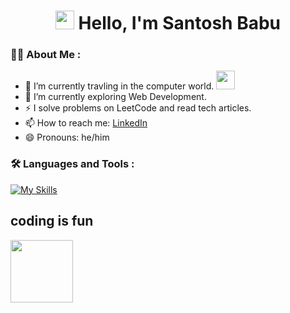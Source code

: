<div>
  <h1 align="center"> <img src="https://media.giphy.com/media/hvRJCLFzcasrR4ia7z/giphy.gif" width="30px"/>
  Hello, I'm Santosh Babu</h1>
</div>


### :man_technologist: About Me :

- 🔭 I’m currently travling in the computer world. <img src="https://media.giphy.com/media/WUlplcMpOCEmTGBtBW/giphy.gif" width="30">
- 🌱 I’m currently exploring Web Development.
- ⚡ I solve problems on LeetCode and read tech articles.
- 📫 How to reach me: [LinkedIn](https://www.linkedin.com/)
- 😄 Pronouns: he/him



### :hammer_and_wrench: Languages and Tools :
[![My Skills](https://skillicons.dev/icons?i=html,css,bootstrap,js,react,nodejs,wordpress,py,idea,vscode,git,github)](https://skillicons.dev)


<!-- ### :fire: My Stats : -->
<div>
  <h2>coding is fun</h2>
</div>
<img src="https://media.giphy.com/media/26tn33aiTi1jkl6H6/giphy.gif" width="100vw">

